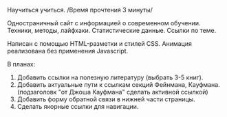 Научиться учиться.
/Время прочтения 3 минуты/

Одностраничный сайт с информацией о современном обучении.
Техники, методы, лайфхаки. Статистические данные. Ссылки по теме.

Написан с помощью HTML-разметки и стилей CSS. Анимация реализована без применения Javascript.

В планах: 
1. Добавить ссылки на полезную литературу (выбрать 3-5 книг).
2. Добавить актуальные пути к ссылкам секций Фейнмана, Кауфмана. (подзаголовк "от Джоша Кауфмана" сделать активной ссылкой)
3. Добавить форму обратной связи в нижней части страницы.
4. Сделать якорные ссылки для навигации.
